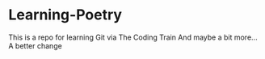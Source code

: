 # Learning-Poetry
This is a repo for learning Git via The Coding Train
And maybe a bit more...
A better change
